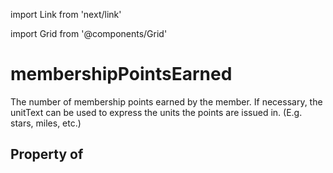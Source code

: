 import Link from 'next/link'
  
import Grid from '@components/Grid'

# membershipPointsEarned

The number of membership points earned by the member. If necessary, the unitText can be used to express the units the points are issued in. (E.g. stars, miles, etc.)

## Property of



